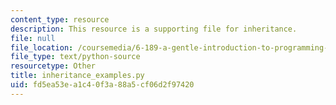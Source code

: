 ```yaml
---
content_type: resource
description: This resource is a supporting file for inheritance.
file: null
file_location: /coursemedia/6-189-a-gentle-introduction-to-programming-using-python-january-iap-2011/fd5ea53ea1c40f3a88a5cf06d2f97420_inheritance_examples.py
file_type: text/python-source
resourcetype: Other
title: inheritance_examples.py
uid: fd5ea53e-a1c4-0f3a-88a5-cf06d2f97420
---
```

